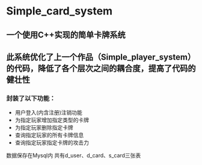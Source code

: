 # Simple_card_system
一个使用C++实现的简单卡牌系统
---
此系统优化了上一个作品（Simple_player_system）的代码，降低了各个层次之间的耦合度，提高了代码的健壮性
---
### 封装了以下功能：
* 用户登入(内含注册)注销功能
* 为指定玩家增加指定类型的卡牌
* 为指定玩家删除指定卡牌
* 查询指定玩家的所有卡牌信息
* 查询指定玩家指定卡牌的攻击力


数据保存在Mysql内
共有d_user、d_card、s_card三张表
